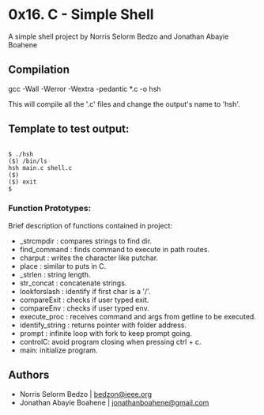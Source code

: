 # 0x16. C - Simple Shell
A simple shell project by Norris Selorm Bedzo and Jonathan Abayie Boahene


## Compilation

gcc -Wall -Werror -Wextra -pedantic *.c -o hsh

This will compile all the '.c' files and change the output's name to 'hsh'.

## Template to test output:

```C:

$ ./hsh
($) /bin/ls
hsh main.c shell.c
($)
($) exit
$

```


### Function Prototypes:

Brief description of functions contained in project:

- _strcmpdir : compares strings to find dir.
- find_command : finds command to execute in path routes.
- charput : writes the character like putchar.
- place : similar to puts in C.
- _strlen : string length.
- str_concat : concatenate strings.
- lookforslash : identify if first char is a '/'.
- compareExit : checks if user typed exit.
- compareEnv : checks if user typed env.
- execute_proc : receives command and args from getline to be executed.
- identify_string : returns pointer with folder address.
- prompt : infinite loop with fork to keep prompt going.
- controlC: avoid program closing when pressing ctrl + c.
- main: initialize program.

## Authors
- Norris Selorm Bedzo | bedzon@ieee.org
- Jonathan Abayie Boahene | jonathanboahene@gmail.com

